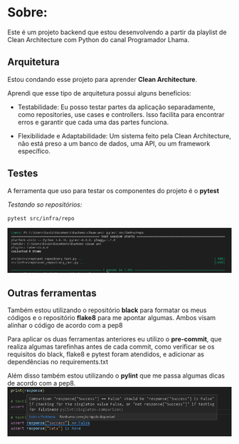 # Sobre:

Este é um projeto backend que estou desenvolvendo a partir da playlist de Clean Architecture com Python do canal Programador Lhama.


## Arquitetura

Estou condando esse projeto para aprender **Clean Architecture**.

Aprendi que esse tipo de arquitetura possui alguns benefícios:

- Testabilidade: Eu posso testar partes da aplicação separadamente, como repositories, use cases e controllers. Isso facilita para encontrar erros e garantir que cada uma das partes funciona.

- Flexibilidade e Adaptabilidade: Um sistema feito pela Clean Architecture, não está preso a um banco de dados, uma API, ou um framework específico.


## Testes

A ferramenta que uso para testar os componentes do projeto é o **pytest**

*Testando so repositórios:*
```
pytest src/infra/repo
```
<img src="./readmeImgs/testingRepo.png">

## Outras ferramentas

Também estou utilizando o repositório **black** para formatar os meus códigos e o repositório **flake8** para me apontar algumas. Ambos visam alinhar o código de acordo com a pep8

Para aplicar os duas ferramentas anteriores eu utilizo o **pre-commit**, que realiza algumas tarefinhas antes de cada commit, como verificar se os requisitos do black, flake8 e pytest foram atendidos, e adicionar as dependências no requirements.txt

Além disso também estou utilizando o **pylint** que me passa algumas dicas de acordo com a pep8.
<img src="./readmeImgs/pylintError.png">
